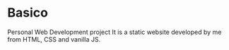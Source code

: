 # Basico
Personal Web Development project
It is a static website developed by me from HTML, CSS and vanilla JS.
